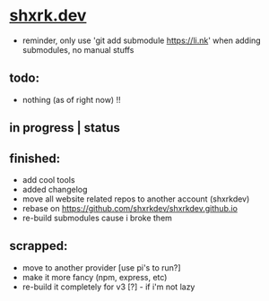 # [shxrk.dev](https://shxrk.dev)
- reminder, only use 'git add submodule https://li.nk' when adding submodules, no manual stuffs

## todo:
- nothing (as of right now) !!
  
## in progress | status

## finished:
- add cool tools
- added changelog
- move all website related repos to another account (shxrkdev)
- rebase on https://github.com/shxrkdev/shxrkdev.github.io
- re-build submodules cause i broke them

## scrapped:
- move to another provider [use pi's to run?]
- make it more fancy (npm, express, etc)
- re-build it completely for v3 [?] - if i'm not lazy
